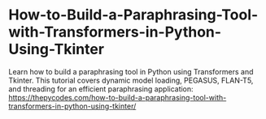 # How-to-Build-a-Paraphrasing-Tool-with-Transformers-in-Python-Using-Tkinter
Learn how to build a paraphrasing tool in Python using Transformers and Tkinter. This tutorial covers dynamic model loading, PEGASUS, FLAN-T5, and threading for an efficient paraphrasing application:
https://thepycodes.com/how-to-build-a-paraphrasing-tool-with-transformers-in-python-using-tkinter/
